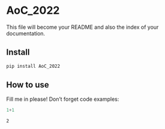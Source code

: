 AoC_2022
================

<!-- WARNING: THIS FILE WAS AUTOGENERATED! DO NOT EDIT! -->

This file will become your README and also the index of your
documentation.

## Install

``` sh
pip install AoC_2022
```

## How to use

Fill me in please! Don’t forget code examples:

``` python
1+1
```

    2
